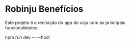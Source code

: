 # Robinju Benefícios

Este projeto é a recriação do app do caju com as principais funcionalidades.

npm run dev -- --host